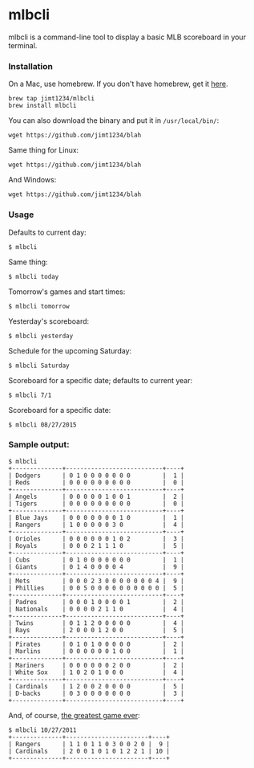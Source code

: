 # mlbcli
mlbcli is a command-line tool to display a basic MLB scoreboard in your terminal.
### Installation
On a Mac, use homebrew. If you don't have homebrew, get it [here](https://brew.sh/).
```
brew tap jimt1234/mlbcli
brew install mlbcli
```
You can also download the binary and put it in `/usr/local/bin/`:
```
wget https://github.com/jimt1234/blah
```
Same thing for Linux:
```
wget https://github.com/jimt1234/blah
```
And Windows:
```
wget https://github.com/jimt1234/blah
```
### Usage
Defaults to current day:
```
$ mlbcli
```
Same thing:
```
$ mlbcli today
```
Tomorrow's games and start times:
```
$ mlbcli tomorrow
```
Yesterday's scoreboard:
```
$ mlbcli yesterday
```
Schedule for the upcoming Saturday:
```
$ mlbcli Saturday
```
Scoreboard for a specific date; defaults to current year:
```
$ mlbcli 7/1
```
Scoreboard for a specific date:
```
$ mlbcli 08/27/2015
```
### Sample output:
```
$ mlbcli
+--------------+---------------------------+----+
| Dodgers      | 0 1 0 0 0 0 0 0 0         |  1 |
| Reds         | 0 0 0 0 0 0 0 0 0         |  0 |
+--------------+---------------------------+----+
| Angels       | 0 0 0 0 0 1 0 0 1         |  2 |
| Tigers       | 0 0 0 0 0 0 0 0 0         |  0 |
+--------------+---------------------------+----+
| Blue Jays    | 0 0 0 0 0 0 0 1 0         |  1 |
| Rangers      | 1 0 0 0 0 0 3 0           |  4 |
+--------------+---------------------------+----+
| Orioles      | 0 0 0 0 0 0 1 0 2         |  3 |
| Royals       | 0 0 0 2 1 1 1 0           |  5 |
+--------------+---------------------------+----+
| Cubs         | 0 1 0 0 0 0 0 0 0         |  1 |
| Giants       | 0 1 4 0 0 0 0 4           |  9 |
+--------------+---------------------------+----+
| Mets         | 0 0 0 2 3 0 0 0 0 0 0 0 4 |  9 |
| Phillies     | 0 0 5 0 0 0 0 0 0 0 0 0 0 |  5 |
+--------------+---------------------------+----+
| Padres       | 0 0 0 1 0 0 0 0 1         |  2 |
| Nationals    | 0 0 0 0 2 1 1 0           |  4 |
+--------------+---------------------------+----+
| Twins        | 0 1 1 2 0 0 0 0 0         |  4 |
| Rays         | 2 0 0 0 1 2 0 0           |  5 |
+--------------+---------------------------+----+
| Pirates      | 0 1 0 1 0 0 0 0 0         |  2 |
| Marlins      | 0 0 0 0 0 0 1 0 0         |  1 |
+--------------+---------------------------+----+
| Mariners     | 0 0 0 0 0 0 2 0 0         |  2 |
| White Sox    | 1 0 2 0 1 0 0 0           |  4 |
+--------------+---------------------------+----+
| Cardinals    | 1 2 0 0 2 0 0 0 0         |  5 |
| D-backs      | 0 3 0 0 0 0 0 0 0         |  3 |
+--------------+---------------------------+----+
```
And, of course, [the greatest game ever](https://www.youtube.com/watch?t=15623&v=K8XkzEJsKe4):
```
$ mlbcli 10/27/2011
+--------------+-----------------------+----+
| Rangers      | 1 1 0 1 1 0 3 0 0 2 0 |  9 |
| Cardinals    | 2 0 0 1 0 1 0 1 2 2 1 | 10 |
+--------------+-----------------------+----+
```
